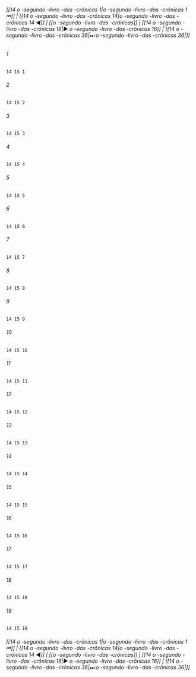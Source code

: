 
###### [[14 o -segundo -livro -das -crônicas 1|o -segundo -livro -das -crônicas 1 ⏮]] | [[14 o -segundo -livro -das -crônicas 14|o -segundo -livro -das -crônicas 14 ◀]] | [[o -segundo -livro -das -crônicas]] | [[14 o -segundo -livro -das -crônicas 16|▶ o -segundo -livro -das -crônicas 16]] | [[14 o -segundo -livro -das -crônicas 36|⏭ o -segundo -livro -das -crônicas 36|]]

###### 1
``` verse
14 15 1 
```
###### 2
``` verse
14 15 2 
```
###### 3
``` verse
14 15 3 
```
###### 4
``` verse
14 15 4 
```
###### 5
``` verse
14 15 5 
```
###### 6
``` verse
14 15 6 
```
###### 7
``` verse
14 15 7 
```
###### 8
``` verse
14 15 8 
```
###### 9
``` verse
14 15 9 
```
###### 10
``` verse
14 15 10 
```
###### 11
``` verse
14 15 11 
```
###### 12
``` verse
14 15 12 
```
###### 13
``` verse
14 15 13 
```
###### 14
``` verse
14 15 14 
```
###### 15
``` verse
14 15 15 
```
###### 16
``` verse
14 15 16 
```
###### 17
``` verse
14 15 17 
```
###### 18
``` verse
14 15 18 
```
###### 19
``` verse
14 15 19 
```

###### [[14 o -segundo -livro -das -crônicas 1|o -segundo -livro -das -crônicas 1 ⏮]] | [[14 o -segundo -livro -das -crônicas 14|o -segundo -livro -das -crônicas 14 ◀]] | [[o -segundo -livro -das -crônicas]] | [[14 o -segundo -livro -das -crônicas 16|▶ o -segundo -livro -das -crônicas 16]] | [[14 o -segundo -livro -das -crônicas 36|⏭ o -segundo -livro -das -crônicas 36|]]

